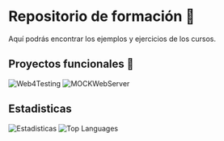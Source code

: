 # Repositorio de formación 🌱
Aquí podrás encontrar los ejemplos y ejercicios de los cursos.

## Proyectos funcionales 👋

![Web4Testing](https://github-readme-stats.vercel.app/api/pin/?username=jmagit&repo=Web4Testing) ![MOCKWebServer](https://github-readme-stats.vercel.app/api/pin/?username=jmagit&repo=MOCKWebServer)

## Estadisticas

![Estadisticas](https://github-readme-stats.vercel.app/api?username=jmagit&show_icons=true) ![Top Languages](https://github-readme-stats.vercel.app/api/top-langs/?username=jmagit&langs_count=6)

<!--
**jmagit/jmagit** is a ✨ _special_ ✨ repository because its `README.md` (this file) appears on your GitHub profile.

Here are some ideas to get you started:

- 🔭 I’m currently working on ...
- 🌱 I’m currently learning ...
- 👯 I’m looking to collaborate on ...
- 🤔 I’m looking for help with ...
- 💬 Ask me about ...
- 📫 How to reach me: ...
- 😄 Pronouns: ...
- ⚡ Fun fact: ...
-->
